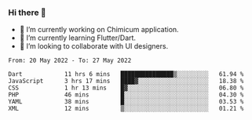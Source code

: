 ### Hi there 👋

<!--
**devcat37/devcat37** is a ✨ _special_ ✨ repository because its `README.md` (this file) appears on your GitHub profile.-->


- 🔭 I’m currently working on Chimicum application.
- 🌱 I’m currently learning Flutter/Dart.
- 👯 I’m looking to collaborate with UI designers.
<!-- - 🤔 I’m looking for help with ... -->

<!--START_SECTION:waka-->

```text
From: 20 May 2022 - To: 27 May 2022

Dart            11 hrs 6 mins   ███████████████▒░░░░░░░░░   61.94 %
JavaScript      3 hrs 17 mins   ████▓░░░░░░░░░░░░░░░░░░░░   18.38 %
CSS             1 hr 13 mins    █▓░░░░░░░░░░░░░░░░░░░░░░░   06.80 %
PHP             46 mins         █░░░░░░░░░░░░░░░░░░░░░░░░   04.30 %
YAML            38 mins         █░░░░░░░░░░░░░░░░░░░░░░░░   03.53 %
XML             12 mins         ▒░░░░░░░░░░░░░░░░░░░░░░░░   01.21 %
```

<!--END_SECTION:waka-->

